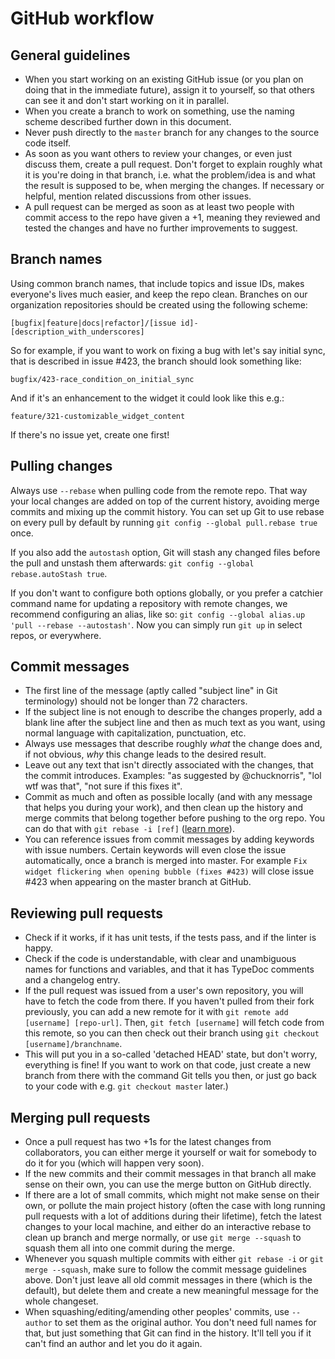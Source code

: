 # GitHub workflow

## General guidelines

- When you start working on an existing GitHub issue (or you plan on
  doing that in the immediate future), assign it to yourself, so that
  others can see it and don't start working on it in parallel.
- When you create a branch to work on something, use the naming scheme
  described further down in this document.
- Never push directly to the `master` branch for any changes to the
  source code itself.
- As soon as you want others to review your changes, or even just
  discuss them, create a pull request. Don't forget to explain
  roughly what it is you're doing in that branch, i.e. what the
  problem/idea is and what the result is supposed to be, when merging
  the changes. If necessary or helpful, mention related discussions
  from other issues.
- A pull request can be merged as soon as at least two people with
  commit access to the repo have given a +1, meaning they reviewed and
  tested the changes and have no further improvements to suggest.

## Branch names

Using common branch names, that include topics and issue IDs, makes
everyone's lives much easier, and keep the repo clean. Branches on our
organization repositories should be created using the following scheme:

`[bugfix|feature|docs|refactor]/[issue id]-[description_with_underscores]`

So for example, if you want to work on fixing a bug with let's say
initial sync, that is described in issue #423, the branch should look
something like:

`bugfix/423-race_condition_on_initial_sync`

And if it's an enhancement to the widget it could look like this e.g.:

`feature/321-customizable_widget_content`

If there's no issue yet, create one first!

## Pulling changes

Always use `--rebase` when pulling code from the remote repo. That way
your local changes are added on top of the current history, avoiding
merge commits and mixing up the commit history. You can set up Git to
use rebase on every pull by default by running
`git config --global pull.rebase true` once.

If you also add the `autostash` option, Git will stash any changed files
before the pull and unstash them afterwards:
`git config --global rebase.autoStash true`.

If you don't want to configure both options globally, or you prefer a
catchier command name for updating a repository with remote changes, we
recommend configuring an alias, like so:
`git config --global alias.up 'pull --rebase --autostash'`. Now you can
simply run `git up` in select repos, or everywhere.

## Commit messages

- The first line of the message (aptly called \"subject line\" in Git
  terminology) should not be longer than 72 characters.
- If the subject line is not enough to describe the changes properly,
  add a blank line after the subject line and then as much text as you
  want, using normal language with capitalization, punctuation, etc.
- Always use messages that describe roughly *what* the change does
  and, if not obvious, *why* this change leads to the desired result.
- Leave out any text that isn't directly associated with the changes,
  that the commit introduces. Examples: \"as suggested by
  \@chucknorris\", \"lol wtf was that\", \"not sure if this fixes
  it\".
- Commit as much and often as possible locally (and with any message
  that helps you during your work), and then clean up the history and
  merge commits that belong together before pushing to the org repo.
  You can do that with `git rebase -i [ref]` ([learn
  more](http://www.reviewboard.org/docs/codebase/dev/git/clean-commits/#rewriting-history)).
- You can reference issues from commit messages by adding keywords
  with issue numbers. Certain keywords will even close the issue
  automatically, once a branch is merged into master. For example
  `Fix widget flickering when opening bubble (fixes #423)` will close
  issue #423 when appearing on the master branch at GitHub.

## Reviewing pull requests

- Check if it works, if it has unit tests, if the tests pass, and if
  the linter is happy.
- Check if the code is understandable, with clear and unambiguous
  names for functions and variables, and that it has TypeDoc comments
  and a changelog entry.
- If the pull request was issued from a user's own repository, you
  will have to fetch the code from there. If you haven't pulled from
  their fork previously, you can add a new remote for it with
  `git remote add [username] [repo-url]`. Then, `git fetch [username]`
  will fetch code from this remote, so you can then check out their
  branch using `git checkout [username]/branchname`.
- This will put you in a so-called 'detached HEAD' state, but don't
  worry, everything is fine! If you want to work on that code, just
  create a new branch from there with the command Git tells you then,
  or just go back to your code with e.g. `git checkout master` later.)

## Merging pull requests

- Once a pull request has two +1s for the latest changes from
  collaborators, you can either merge it yourself or wait for somebody
  to do it for you (which will happen very soon).
- If the new commits and their commit messages in that branch all make
  sense on their own, you can use the merge button on GitHub directly.
- If there are a lot of small commits, which might not make sense on
  their own, or pollute the main project history (often the case with
  long running pull requests with a lot of additions during their
  lifetime), fetch the latest changes to your local machine, and
  either do an interactive rebase to clean up branch and merge
  normally, or use `git merge --squash` to squash them all into one
  commit during the merge.
- Whenever you squash multiple commits with either `git rebase -i` or
  `git merge --squash`, make sure to follow the commit message
  guidelines above. Don't just leave all old commit messages in there
  (which is the default), but delete them and create a new meaningful
  message for the whole changeset.
- When squashing/editing/amending other peoples' commits, use
  `--author` to set them as the original author. You don't need full
  names for that, but just something that Git can find in the history.
  It'll tell you if it can't find an author and let you do it again.
